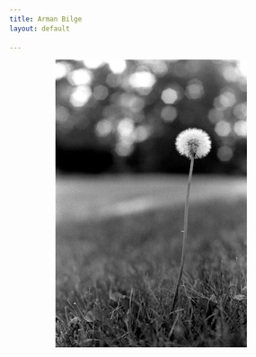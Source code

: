 ```yaml
---
title: Arman Bilge
layout: default

---
```


<p style="text-align:center"><img alt="dandelion" src="dandelion.jpg"/></p>
